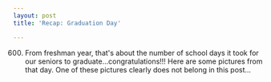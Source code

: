 ```yaml
---
layout: post
title: 'Recap: Graduation Day'

---
```


600. From freshman year, that's about the number of school days it took for our seniors to graduate...congratulations!!! Here are some pictures from that day. One of these pictures clearly does not belong in this post...
